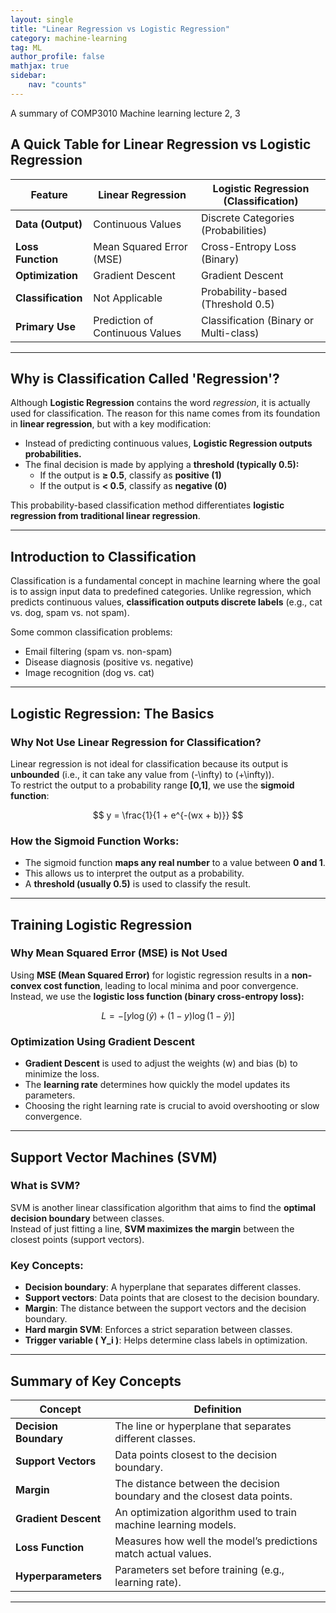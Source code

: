 ```yaml
---
layout: single
title: "Linear Regression vs Logistic Regression"
category: machine-learning
tag: ML
author_profile: false
mathjax: true
sidebar:
    nav: "counts"
---
```


A summary of COMP3010 Machine learning lecture 2, 3

## A Quick Table for Linear Regression vs Logistic Regression

| Feature             | Linear Regression               | Logistic Regression (Classification) |
|---------------------|--------------------------------|--------------------------------------|
| **Data (Output)**   | Continuous Values             | Discrete Categories (Probabilities) |
| **Loss Function**   | Mean Squared Error (MSE)      | Cross-Entropy Loss (Binary)         |
| **Optimization**    | Gradient Descent              | Gradient Descent                    |
| **Classification**  | Not Applicable               | Probability-based (Threshold 0.5)   |
| **Primary Use**     | Prediction of Continuous Values | Classification (Binary or Multi-class) |

---

## Why is Classification Called 'Regression'?

Although **Logistic Regression** contains the word *regression*, it is actually used for classification. The reason for this name comes from its foundation in **linear regression**, but with a key modification:  

- Instead of predicting continuous values, **Logistic Regression outputs probabilities.**  
- The final decision is made by applying a **threshold (typically 0.5):**  
  - If the output is **≥ 0.5**, classify as **positive (1)**  
  - If the output is **< 0.5**, classify as **negative (0)**  

This probability-based classification method differentiates **logistic regression from traditional linear regression**.

---

## Introduction to Classification

Classification is a fundamental concept in machine learning where the goal is to assign input data to predefined categories. Unlike regression, which predicts continuous values, **classification outputs discrete labels** (e.g., cat vs. dog, spam vs. not spam).  

Some common classification problems:
- Email filtering (spam vs. non-spam)
- Disease diagnosis (positive vs. negative)
- Image recognition (dog vs. cat)

---

## Logistic Regression: The Basics

### Why Not Use Linear Regression for Classification?
Linear regression is not ideal for classification because its output is **unbounded** (i.e., it can take any value from \(-\infty\) to \(+\infty\)).  
To restrict the output to a probability range **[0,1]**, we use the **sigmoid function**:

$$
y = \frac{1}{1 + e^{-(wx + b)}}
$$

### How the Sigmoid Function Works:
- The sigmoid function **maps any real number** to a value between **0 and 1**.
- This allows us to interpret the output as a probability.
- A **threshold (usually 0.5)** is used to classify the result.

---

## Training Logistic Regression

### Why Mean Squared Error (MSE) is Not Used
Using **MSE (Mean Squared Error)** for logistic regression results in a **non-convex cost function**, leading to local minima and poor convergence.  
Instead, we use the **logistic loss function (binary cross-entropy loss):**

$$
L = -\left[ y \log(\hat{y}) + (1 - y) \log(1 - \hat{y}) \right]
$$

### Optimization Using Gradient Descent
- **Gradient Descent** is used to adjust the weights \(w\) and bias \(b\) to minimize the loss.
- The **learning rate** determines how quickly the model updates its parameters.
- Choosing the right learning rate is crucial to avoid overshooting or slow convergence.

---

## Support Vector Machines (SVM)

### What is SVM?
SVM is another linear classification algorithm that aims to find the **optimal decision boundary** between classes.  
Instead of just fitting a line, **SVM maximizes the margin** between the closest points (support vectors).

### Key Concepts:
- **Decision boundary**: A hyperplane that separates different classes.
- **Support vectors**: Data points that are closest to the decision boundary.
- **Margin**: The distance between the support vectors and the decision boundary.
- **Hard margin SVM**: Enforces a strict separation between classes.
- **Trigger variable \( Y_i \)**: Helps determine class labels in optimization.

---

## Summary of Key Concepts

| Concept             | Definition |
|---------------------|------------|
| **Decision Boundary** | The line or hyperplane that separates different classes. |
| **Support Vectors** | Data points closest to the decision boundary. |
| **Margin** | The distance between the decision boundary and the closest data points. |
| **Gradient Descent** | An optimization algorithm used to train machine learning models. |
| **Loss Function** | Measures how well the model’s predictions match actual values. |
| **Hyperparameters** | Parameters set before training (e.g., learning rate). |

---

<script type="text/javascript" async
  src="https://cdnjs.cloudflare.com/ajax/libs/mathjax/2.7.7/MathJax.js?config=TeX-MML-AM_CHTML">
</script>

